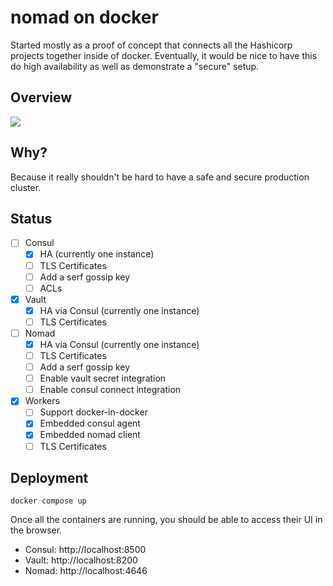 # nomad on docker

Started mostly as a proof of concept that connects all the Hashicorp projects together inside of docker.
Eventually, it would be nice to have this do high availability as well as demonstrate a "secure" setup.

## Overview

[![](https://mermaid.ink/img/eyJjb2RlIjoiZ3JhcGggVERcbiAgICBzdWJncmFwaCB3b3JrZXJcbiAgICAgIG5vbWFkLWFnZW50IC0tIGRpc2NvdmVyIG5vbWFkIC0tPiBjb25zdWwtYWdlbnRcbiAgICBlbmRcblxuICAgIGNvbnN1bC1hZ2VudCAtLSBqb2luIC0tPiBjb25zdWxcbiAgICBub21hZC1hZ2VudCAtLSBmZXRjaCBzZWNyZXRzIC0tPiB2YXVsdFxuICAgIHZhdWx0IC0tIHN0b3JlcyBpbmZvcm1hdGlvbiAtLT4gY29uc3VsXG4gICAgbm9tYWQtYWdlbnQgLS0gZ2V0IGpvYnMgLS0-IG5vbWFkXG4gICAgY29uc3VsLWFnZW50IC0tIGNlcnRpZmljYXRlIGF1dGhvcml0eSAtLT4gdmF1bHRcbiAgICBub21hZCAtLSBmZXRjaCBzZWNyZXRzIC0tPiB2YXVsdFxuICAgIG5vbWFkIC0tIGRpc2NvdmVyIG90aGVyIG5vbWFkIC0tPiBjb25zdWxcbiIsIm1lcm1haWQiOnsidGhlbWUiOiJkZWZhdWx0In0sInVwZGF0ZUVkaXRvciI6ZmFsc2UsImF1dG9TeW5jIjp0cnVlLCJ1cGRhdGVEaWFncmFtIjpmYWxzZX0)](https://mermaid-js.github.io/mermaid-live-editor/edit#eyJjb2RlIjoiZ3JhcGggVERcbiAgICBzdWJncmFwaCB3b3JrZXJcbiAgICAgIG5vbWFkLWFnZW50IC0tIGRpc2NvdmVyIG5vbWFkIC0tPiBjb25zdWwtYWdlbnRcbiAgICBlbmRcblxuICAgIGNvbnN1bC1hZ2VudCAtLSBqb2luIC0tPiBjb25zdWxcbiAgICBub21hZC1hZ2VudCAtLSBmZXRjaCBzZWNyZXRzIC0tPiB2YXVsdFxuICAgIHZhdWx0IC0tIHN0b3JlcyBpbmZvcm1hdGlvbiAtLT4gY29uc3VsXG4gICAgbm9tYWQtYWdlbnQgLS0gZ2V0IGpvYnMgLS0-IG5vbWFkXG4gICAgY29uc3VsLWFnZW50IC0tIGNlcnRpZmljYXRlIGF1dGhvcml0eSAtLT4gdmF1bHRcbiAgICBub21hZCAtLSBmZXRjaCBzZWNyZXRzIC0tPiB2YXVsdFxuICAgIG5vbWFkIC0tIGRpc2NvdmVyIG90aGVyIG5vbWFkIC0tPiBjb25zdWxcbiIsIm1lcm1haWQiOiJ7XG4gIFwidGhlbWVcIjogXCJkZWZhdWx0XCJcbn0iLCJ1cGRhdGVFZGl0b3IiOmZhbHNlLCJhdXRvU3luYyI6dHJ1ZSwidXBkYXRlRGlhZ3JhbSI6ZmFsc2V9)

## Why?

Because it really shouldn't be hard to have a safe and secure production cluster.

## Status

- [ ] Consul
  - [x] HA (currently one instance)
  - [ ] TLS Certificates
  - [ ] Add a serf gossip key
  - [ ] ACLs
- [x] Vault
  - [x] HA via Consul (currently one instance)
  - [ ] TLS Certificates
- [ ] Nomad
  - [x] HA via Consul (currently one instance)
  - [ ] TLS Certificates
  - [ ] Add a serf gossip key
  - [ ] Enable vault secret integration
  - [ ] Enable consul connect integration
- [x] Workers
  - [ ] Support docker-in-docker
  - [x] Embedded consul agent
  - [x] Embedded nomad client
  - [ ] TLS Certificates

## Deployment

```shell
docker compose up
```

Once all the containers are running, you should be able to access their UI in the browser.

- Consul: http://localhost:8500
- Vault: http://localhost:8200
- Nomad: http://localhost:4646
